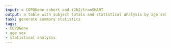 ```yaml
---
input: a COPDGene cohort and i2b2/tranSMART
output: a table with subject totals and statistical analysis by age sex and race for each subset, if data are available
task: generate summary statistics
tags:
- COPDGene
- age sex
- statistical analysis
---
```

